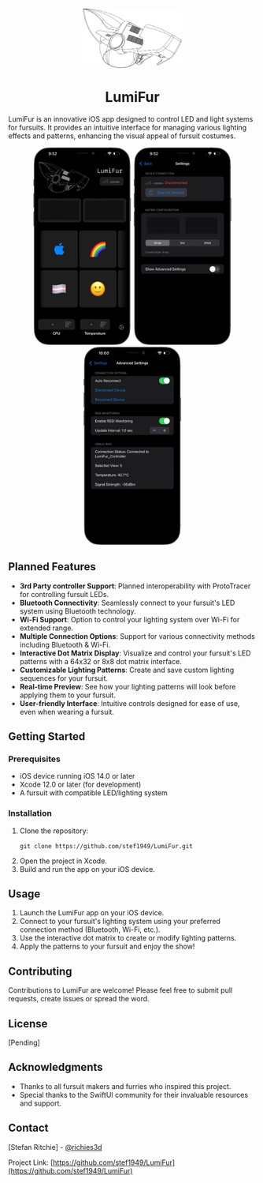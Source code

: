 <p align="center">
<img width="200" alt="Stencil Image" src="https://github.com/stef1949/LumiFur/blob/ab25593c41cac15a84b33315575f0e78f2f03eee/.github/Assets/Page23.svg">
</p>
<h1 align="center">
LumiFur
</h1>

LumiFur is an innovative iOS app designed to control LED and light systems for fursuits. It provides an intuitive interface for managing various lighting effects and patterns, enhancing the visual appeal of fursuit costumes.

<p align="center">
<img width="200" alt="image" src="https://github.com/stef1949/LumiFur/blob/main/docs/Devices-2.png">

<img width="200" alt="image" src="https://github.com/stef1949/LumiFur/blob/main/docs/Devices-3.png">

<img width="200" alt="image" src="https://github.com/stef1949/LumiFur/blob/main/docs/Devices-4.png">
</p>

## Planned Features
- **3rd Party controller Support**: Planned interoperability with ProtoTracer for controlling fursuit LEDs.
- **Bluetooth Connectivity**: Seamlessly connect to your fursuit's LED system using Bluetooth technology.
- **Wi-Fi Support**: Option to control your lighting system over Wi-Fi for extended range.
- **Multiple Connection Options**: Support for various connectivity methods including Bluetooth & Wi-Fi.
- **Interactive Dot Matrix Display**: Visualize and control your fursuit's LED patterns with a 64x32 or 8x8 dot matrix interface.
- **Customizable Lighting Patterns**: Create and save custom lighting sequences for your fursuit.
- **Real-time Preview**: See how your lighting patterns will look before applying them to your fursuit.
- **User-friendly Interface**: Intuitive controls designed for ease of use, even when wearing a fursuit.

## Getting Started

### Prerequisites

- iOS device running iOS 14.0 or later
- Xcode 12.0 or later (for development)
- A fursuit with compatible LED/lighting system

### Installation

1. Clone the repository:
   ```
   git clone https://github.com/stef1949/LumiFur.git
   ```
2. Open the project in Xcode.
3. Build and run the app on your iOS device.

## Usage

1. Launch the LumiFur app on your iOS device.
2. Connect to your fursuit's lighting system using your preferred connection method (Bluetooth, Wi-Fi, etc.).
3. Use the interactive dot matrix to create or modify lighting patterns.
4. Apply the patterns to your fursuit and enjoy the show!

## Contributing

Contributions to LumiFur are welcome! Please feel free to submit pull requests, create issues or spread the word.

## License

[Pending]

## Acknowledgments

- Thanks to all fursuit makers and furries who inspired this project.
- Special thanks to the SwiftUI community for their invaluable resources and support.

## Contact

[Stefan Ritchie] - [@richies3d](https://twitter.com/richies3d)

Project Link: [https://github.com/stef1949/LumiFur](https://github.com/stef1949/LumiFur)
